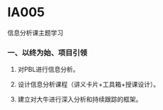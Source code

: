 # IA005
信息分析课主题学习

### 一、以终为始、项目引领
1. 对PBL进行信息分析。

2. 设计信息分析课程（讲义卡片+工具箱+授课设计）。

3. 建立对大牛进行深入分析和持续跟踪的框架。
